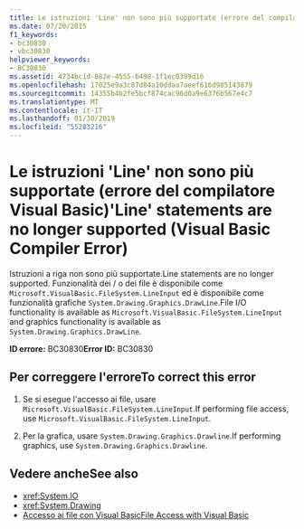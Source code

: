 ```yaml
---
title: Le istruzioni 'Line' non sono più supportate (errore del compilatore Visual Basic)
ms.date: 07/20/2015
f1_keywords:
- bc30830
- vbc30830
helpviewer_keywords:
- BC30830
ms.assetid: 4734bc1d-882e-4555-b498-1f1ec0399d16
ms.openlocfilehash: 17025e9a3c87d84a10ddaa7aeef616d985143879
ms.sourcegitcommit: 14355b4b2fe5bcf874cac96d0a9e6376b567e4c7
ms.translationtype: MT
ms.contentlocale: it-IT
ms.lasthandoff: 01/30/2019
ms.locfileid: "55283216"
---
```

# <a name="line-statements-are-no-longer-supported-visual-basic-compiler-error"></a><span data-ttu-id="f9b98-102">Le istruzioni 'Line' non sono più supportate (errore del compilatore Visual Basic)</span><span class="sxs-lookup"><span data-stu-id="f9b98-102">'Line' statements are no longer supported (Visual Basic Compiler Error)</span></span>
<span data-ttu-id="f9b98-103">Istruzioni a riga non sono più supportate.</span><span class="sxs-lookup"><span data-stu-id="f9b98-103">Line statements are no longer supported.</span></span> <span data-ttu-id="f9b98-104">Funzionalità dei / o dei file è disponibile come `Microsoft.VisualBasic.FileSystem.LineInput` ed è disponibile come funzionalità grafiche `System.Drawing.Graphics.DrawLine`.</span><span class="sxs-lookup"><span data-stu-id="f9b98-104">File I/O functionality is available as `Microsoft.VisualBasic.FileSystem.LineInput` and graphics functionality is available as `System.Drawing.Graphics.DrawLine`.</span></span>  
  
 <span data-ttu-id="f9b98-105">**ID errore:** BC30830</span><span class="sxs-lookup"><span data-stu-id="f9b98-105">**Error ID:** BC30830</span></span>  
  
## <a name="to-correct-this-error"></a><span data-ttu-id="f9b98-106">Per correggere l'errore</span><span class="sxs-lookup"><span data-stu-id="f9b98-106">To correct this error</span></span>  
  
1.  <span data-ttu-id="f9b98-107">Se si esegue l'accesso ai file, usare `Microsoft.VisualBasic.FileSystem.LineInput`.</span><span class="sxs-lookup"><span data-stu-id="f9b98-107">If performing file access, use `Microsoft.VisualBasic.FileSystem.LineInput`.</span></span>  
  
2.  <span data-ttu-id="f9b98-108">Per la grafica, usare `System.Drawing.Graphics.Drawline`.</span><span class="sxs-lookup"><span data-stu-id="f9b98-108">If performing graphics, use `System.Drawing.Graphics.Drawline`.</span></span>  
  
## <a name="see-also"></a><span data-ttu-id="f9b98-109">Vedere anche</span><span class="sxs-lookup"><span data-stu-id="f9b98-109">See also</span></span>
- <xref:System.IO>
- <xref:System.Drawing>
- [<span data-ttu-id="f9b98-110">Accesso ai file con Visual Basic</span><span class="sxs-lookup"><span data-stu-id="f9b98-110">File Access with Visual Basic</span></span>](../../../visual-basic/developing-apps/programming/drives-directories-files/file-access.md)
